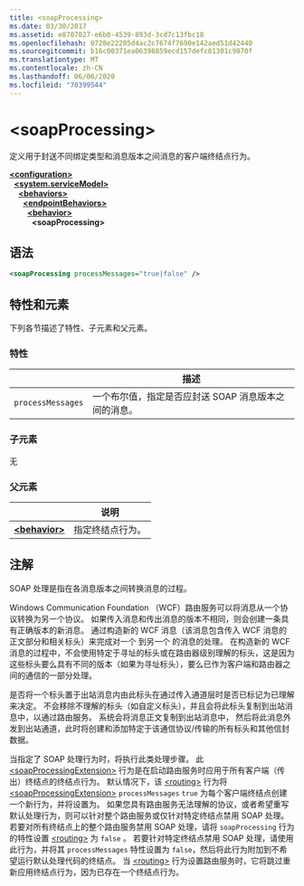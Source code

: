 ```yaml
---
title: <soapProcessing>
ms.date: 03/30/2017
ms.assetid: e8707027-e6b8-4539-893d-3cd7c13fbc18
ms.openlocfilehash: 0728e22205d4ac2c7674f7690e142aed51d42440
ms.sourcegitcommit: b16c00371ea06398859ecd157defc81301c9070f
ms.translationtype: MT
ms.contentlocale: zh-CN
ms.lasthandoff: 06/06/2020
ms.locfileid: "70399544"
---
```

# \<soapProcessing>

定义用于封送不同绑定类型和消息版本之间消息的客户端终结点行为。

[**\<configuration>**](../configuration-element.md)\
&nbsp;&nbsp;[**\<system.serviceModel>**](system-servicemodel.md)\
&nbsp;&nbsp;&nbsp;&nbsp;[**\<behaviors>**](behaviors.md)\
&nbsp;&nbsp;&nbsp;&nbsp;&nbsp;&nbsp;[**\<endpointBehaviors>**](endpointbehaviors.md)\
&nbsp;&nbsp;&nbsp;&nbsp;&nbsp;&nbsp;&nbsp;&nbsp;[**\<behavior>**](behavior-of-endpointbehaviors.md)\
&nbsp;&nbsp;&nbsp;&nbsp;&nbsp;&nbsp;&nbsp;&nbsp;&nbsp;&nbsp;**\<soapProcessing>**
  
## <a name="syntax"></a>语法  
  
```xml  
<soapProcessing processMessages="true|false" />
```  
  
## <a name="attributes-and-elements"></a>特性和元素  
  
下列各节描述了特性、子元素和父元素。  
  
### <a name="attributes"></a>特性  
  
|                   | 描述 |
| ----------------- | ----------- |
| `processMessages` | 一个布尔值，指定是否应封送 SOAP 消息版本之间的消息。 |

### <a name="child-elements"></a>子元素

无

### <a name="parent-elements"></a>父元素

|     | 说明 |
| --- | ----------- |
| [**\<behavior>**](behavior-of-endpointbehaviors.md) | 指定终结点行为。 |

## <a name="remarks"></a>注解

SOAP 处理是指在各消息版本之间转换消息的过程。

Windows Communication Foundation （WCF）路由服务可以将消息从一个协议转换为另一个协议。 如果传入消息和传出消息的版本不相同，则会创建一条具有正确版本的新消息。 通过构造新的 WCF 消息（该消息包含传入 WCF 消息的正文部分和相关标头）来完成对一个  到另一个  的消息的处理。 在构造新的 WCF 消息的过程中，不会使用特定于寻址的标头或在路由器级别理解的标头，这是因为这些标头要么具有不同的版本（如果为寻址标头），要么已作为客户端和路由器之间的通信的一部分处理。

是否将一个标头置于出站消息内由此标头在通过传入通道层时是否已标记为已理解来决定。 不会移除不理解的标头（如自定义标头），并且会将此标头复制到出站消息中，以通过路由服务。 系统会将消息正文复制到出站消息中， 然后将此消息外发到出站通道，此时将创建和添加特定于该通信协议/传输的所有标头和其他信封数据。

当指定了 SOAP 处理行为时，将执行此类处理步骤。 此 [\<soapProcessingExtension>](soapprocessing.md) 行为是在启动路由服务时应用于所有客户端（传出）终结点的终结点行为。 默认情况下，该 [\<routing>](routing-of-servicebehavior.md) 行为将 [\<soapProcessingExtension>](soapprocessing.md) `processMessages` `true` 为每个客户端终结点创建一个新行为，并将设置为。 如果您具有路由服务无法理解的协议，或者希望重写默认处理行为，则可以针对整个路由服务或仅针对特定终结点禁用 SOAP 处理。  若要对所有终结点上的整个路由服务禁用 SOAP 处理，请将 `soapProcessing` 行为的特性设置 [\<routing>](routing-of-servicebehavior.md) 为 `false` 。 若要针对特定终结点禁用 SOAP 处理，请使用此行为，并将其 `processMessages` 特性设置为 `false`，然后将此行为附加到不希望运行默认处理代码的终结点。  当 [\<routing>](routing-of-servicebehavior.md) 行为设置路由服务时，它将跳过重新应用终结点行为，因为已存在一个终结点行为。
